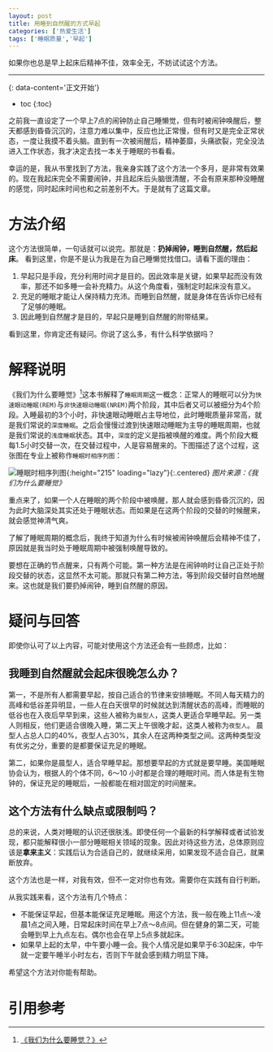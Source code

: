 ```yaml
---
layout: post
title: 用睡到自然醒的方式早起
categories: ['热爱生活']
tags: ['睡眠质量','早起']
---
```

如果你也总是早上起床后精神不佳，效率全无，不妨试试这个方法。
<!--more-->

***
{: data-content='正文开始'}

* toc 
{:toc}

之前我一直设定了一个早上7点的闹钟防止自己睡懒觉，但有时被闹钟唤醒后，整天都感到昏昏沉沉的，注意力难以集中，反应也比正常慢，但有时又是完全正常状态，一度让我摸不着头脑。直到有一次被闹醒后，精神萎靡，头痛欲裂，完全没法进入工作状态，我才决定去找一本关于睡眠的书看看。

幸运的是，我从书里找到了方法，我亲身实践了这个方法一个多月，是非常有效果的。现在我起床完全不需要闹钟，并且起床后头脑很清醒，不会有原来那种没睡醒的感觉，同时起床时间也和之前差别不大。于是就有了这篇文章。

# 方法介绍
这个方法很简单，一句话就可以说完。那就是：**扔掉闹钟，睡到自然醒，然后起床**。
看到这里，你是不是认为我是在为自己睡懒觉找借口。请看下面的理由：

1. 早起只是手段，充分利用时间才是目的。因此效率是关键，如果早起而没有效率，那还不如多睡一会补充精力。从这个角度看，强制定时起床没有意义。
2. 充足的睡眠才能让人保持精力充沛。而睡到自然醒，就是身体在告诉你已经有了足够的睡眠。
3. 因此睡到自然醒才是目的，早起只是睡到自然醒的附带结果。


看到这里，你肯定还有疑问。你说了这么多，有什么科学依据吗？

# 解释说明
《我们为什么要睡觉》[^1]这本书解释了`睡眠周期`这一概念：正常人的睡眠可以分为`快速眼动睡眠(REM)`与`非快速眼动睡眠(NREM)`两个阶段，其中后者又可以被细分为4个阶段。入睡最初的3个小时，非快速眼动睡眠占主导地位，此时睡眠质量非常高，就是我们常说的`深度睡眠`。之后会慢慢过渡到快速眼动睡眠为主导的睡眠周期，也就是我们常说的`浅度睡眠`状态。其中，`深度`的定义是指被唤醒的难度。两个阶段大概每1.5小时交替一次，在交替过程中，人是容易醒来的。下图描述了这个过程，这张图在专业上被称作`睡眠时相序列图`：

![睡眠时相序列图]({{site.url}}/assets/img/dist/structure_of_sleep.webp){:height="215" loading="lazy"}{:.centered}
*图片来源：《我们为什么要睡觉》*

重点来了，如果一个人在睡眠的两个阶段中被唤醒，那人就会感到昏昏沉沉的，因为此时大脑深处其实还处于睡眠状态。而如果是在这两个阶段的交替的时候醒来，就会感觉神清气爽。

了解了睡眠周期的概念后，我终于知道为什么有时候被闹钟唤醒后会精神不佳了，原因就是我当时处于睡眠周期中被强制唤醒导致的。

要想在正确的节点醒来，只有两个可能。第一种方法是在闹钟响时让自己正处于阶段交替的状态，这显然不太可能。那就只有第二种方法，等到阶段交替时自然地醒来。这也就是我们要扔掉闹钟，睡到自然醒的原因。

# 疑问与回答
即使你认可了以上内容，可能对使用这个方法还会有一些顾虑，比如：

## 我睡到自然醒就会起床很晚怎么办？

第一，不是所有人都需要早起，按自己适合的节律来安排睡眠。不同人每天精力的高峰和低谷差异明显，一些人在白天很早的时候就达到清醒状态的高峰，而睡眠的低谷也在入夜后早早到来，这些人被称为`晨型人`，这类人更适合早睡早起。另一类人则相反，他们更适合很晚入睡，第二天上午很晚才起，这类人被称为`夜型人`。 晨型人占总人口的40%，夜型人占30%，其余人在这两种类型之间。这两种类型没有优劣之分，重要的是都要保证充足的睡眠。

第二，如果你是晨型人，适合早睡早起。那想要早起的方式就是要早睡。美国睡眠协会认为，根据人的个体不同，6～10 小时都是合理的睡眠时间。而人体是有生物钟的，保证充足的睡眠后，一般都能在相对固定的时间醒来。

## 这个方法有什么缺点或限制吗？

总的来说，人类对睡眠的认识还很肤浅。即使任何一个最新的科学解释或者试验发现，都只能解释很小一部分睡眠相关领域的现象。因此对待这些方法，总体原则应该是**拿来主义**：实践后认为合适自己的，就继续采用，如果发现不适合自己，就果断放弃。 

这个方法也是一样，对我有效，但不一定对你也有效。需要你在实践有自行判断。

从我实践来看，这个方法有几个特点：
- 不能保证早起，但基本能保证充足睡眠。用这个方法，我一般在晚上11点～凌晨1点之间入睡，日常起床时间在早上7点～8点间。但在健身的第二天，可能会睡到早上九点左右。偶尔也会在早上5点多就起床。
- 如果早上起的太早，中午要小睡一会。我个人情况是如果早于6:30起床，中午就一定要午睡半小时左右，否则下午就会感到精力明显下降。

希望这个方法对你能有帮助。

# 引用参考
[^1]:[《我们为什么要睡觉？》](https://book.douban.com/subject/35332778/ "我们为什么要睡觉？")



